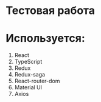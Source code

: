 # Тестовая работа

# Используется: 
1. React
2. TypeScript
3. Redux
4. Redux-saga
5. React-router-dom
6. Material UI
7. Axios


